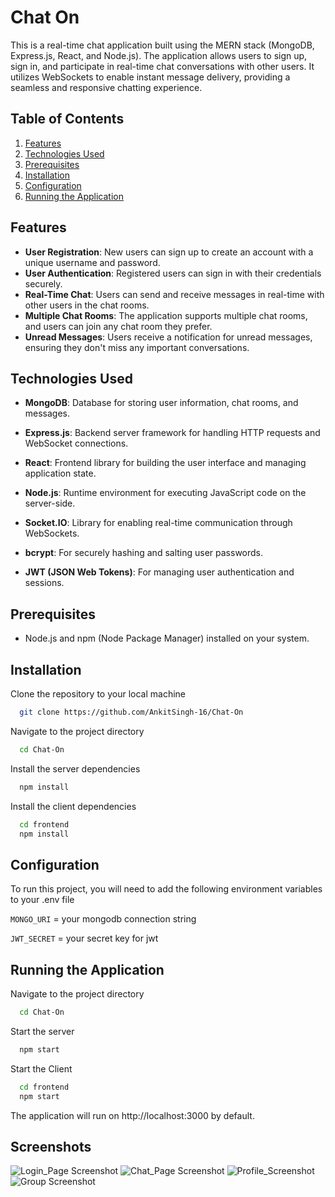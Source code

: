 # Chat On

This is a real-time chat application built using the MERN stack (MongoDB, Express.js, React, and Node.js). The application allows users to sign up, sign in, and participate in real-time chat conversations with other users. It utilizes WebSockets to enable instant message delivery, providing a seamless and responsive chatting experience.

## Table of Contents
1. [Features](#features)
2. [Technologies Used](#technologies-used)
3. [Prerequisites](#prerequisites)
4. [Installation](#installation)
5. [Configuration](#configuration)
6. [Running the Application](#running-the-application)
   


## Features

- **User Registration**: New users can sign up to create an account with a unique username and password.
- **User Authentication**: Registered users can sign in with their credentials securely.
- **Real-Time Chat**: Users can send and receive messages in real-time with other users in the chat rooms.
- **Multiple Chat Rooms**: The application supports multiple chat rooms, and users can join any chat room they prefer.
- **Unread Messages**: Users receive a notification for unread messages, ensuring they don't miss any important conversations.

## Technologies Used

- **MongoDB**: Database for storing user information, chat rooms, and messages.

- **Express.js**: Backend server framework for handling HTTP requests and WebSocket connections.
  
- **React**: Frontend library for building the user interface and managing application state.
  
- **Node.js**: Runtime environment for executing JavaScript code on the server-side.
  
- **Socket.IO**: Library for enabling real-time communication through WebSockets.
  
- **bcrypt**: For securely hashing and salting user passwords.

- **JWT (JSON Web Tokens)**: For managing user authentication and sessions.

## Prerequisites

- Node.js and npm (Node Package Manager) installed on your system.



## Installation

Clone the repository to your local machine

```bash
  git clone https://github.com/AnkitSingh-16/Chat-On
```

Navigate to the project directory

```bash
  cd Chat-On
```

Install the server dependencies

```bash
  npm install
```

Install the client dependencies

```bash
  cd frontend
  npm install
```

## Configuration

To run this project, you will need to add the following environment variables to your .env file

`MONGO_URI` = your mongodb connection string

`JWT_SECRET` = your secret key for jwt


## Running the Application

Navigate to the project directory

```bash
  cd Chat-On
```

Start the server

```bash
  npm start
```

Start the Client

```bash
  cd frontend
  npm start
```

The application will run on http://localhost:3000 by default.



## Screenshots

![Login_Page Screenshot](https://github.com/AnkitSingh-16/Chat-On/blob/main/Chat-On/Image/homeimg.png)
![Chat_Page Screenshot](https://github.com/AnkitSingh-16/Chat-On/blob/main/Chat-On/Image/chatimg.png)
![Profile_Screenshot](https://github.com/AnkitSingh-16/Chat-On/blob/main/Chat-On/Image/img2.png)
![Group Screenshot](https://github.com/AnkitSingh-16/Chat-On/blob/main/Chat-On/Image/img1.png)



















